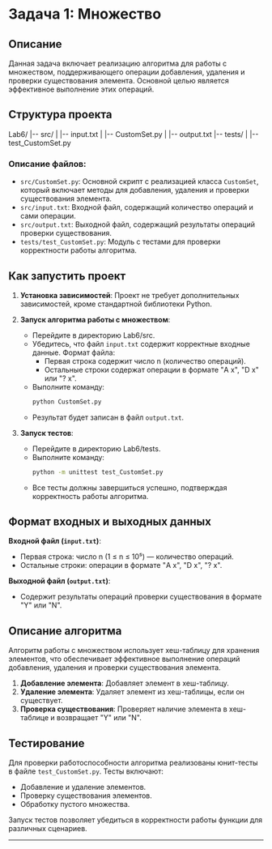 # Задача 1: Множество

## Описание
Данная задача включает реализацию алгоритма для работы с множеством, поддерживающего операции добавления, удаления и проверки существования элемента. Основной целью является эффективное выполнение этих операций.

## Структура проекта
Lab6/
|-- src/
| |-- input.txt
| |-- CustomSet.py
| |-- output.txt
|-- tests/
| |-- test_CustomSet.py


### Описание файлов:
- `src/CustomSet.py`: Основной скрипт с реализацией класса `CustomSet`, который включает методы для добавления, удаления и проверки существования элемента.
- `src/input.txt`: Входной файл, содержащий количество операций и сами операции.
- `src/output.txt`: Выходной файл, содержащий результаты операций проверки существования.
- `tests/test_CustomSet.py`: Модуль с тестами для проверки корректности работы алгоритма.

## Как запустить проект
1. **Установка зависимостей**: Проект не требует дополнительных зависимостей, кроме стандартной библиотеки Python.
2. **Запуск алгоритма работы с множеством**:
   - Перейдите в директорию Lab6/src.
   - Убедитесь, что файл `input.txt` содержит корректные входные данные. Формат файла:
     - Первая строка содержит число n (количество операций).
     - Остальные строки содержат операции в формате "A x", "D x" или "? x".
   - Выполните команду:
     ```sh
     python CustomSet.py
     ```
   - Результат будет записан в файл `output.txt`.

3. **Запуск тестов**:
   - Перейдите в директорию Lab6/tests.
   - Выполните команду:
     ```sh
     python -m unittest test_CustomSet.py
     ```
   - Все тесты должны завершиться успешно, подтверждая корректность работы алгоритма.

## Формат входных и выходных данных
**Входной файл (`input.txt`)**:
- Первая строка: число n (1 ≤ n ≤ 10⁵) — количество операций.
- Остальные строки: операции в формате "A x", "D x", "? x".

**Выходной файл (`output.txt`)**:
- Содержит результаты операций проверки существования в формате "Y" или "N".

## Описание алгоритма
Алгоритм работы с множеством использует хеш-таблицу для хранения элементов, что обеспечивает эффективное выполнение операций добавления, удаления и проверки существования элемента.

1. **Добавление элемента**: Добавляет элемент в хеш-таблицу.
2. **Удаление элемента**: Удаляет элемент из хеш-таблицы, если он существует.
3. **Проверка существования**: Проверяет наличие элемента в хеш-таблице и возвращает "Y" или "N".

## Тестирование
Для проверки работоспособности алгоритма реализованы юнит-тесты в файле `test_CustomSet.py`. Тесты включают:
- Добавление и удаление элементов.
- Проверку существования элементов.
- Обработку пустого множества.

Запуск тестов позволяет убедиться в корректности работы функции для различных сценариев.

---